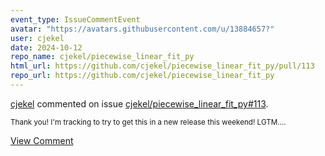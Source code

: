 ```yaml
---
event_type: IssueCommentEvent
avatar: "https://avatars.githubusercontent.com/u/13884657?"
user: cjekel
date: 2024-10-12
repo_name: cjekel/piecewise_linear_fit_py
html_url: https://github.com/cjekel/piecewise_linear_fit_py/pull/113
repo_url: https://github.com/cjekel/piecewise_linear_fit_py
---
```


<a href='https://github.com/cjekel' target='_blank'>cjekel</a> commented on issue <a href='https://github.com/cjekel/piecewise_linear_fit_py/pull/113' target='_blank'>cjekel/piecewise_linear_fit_py#113</a>.

<small>Thank you! I'm tracking to try to get this in a new release this weekend! LGTM....</small>

<a href='https://github.com/cjekel/piecewise_linear_fit_py/pull/113' target='_blank'>View Comment</a>